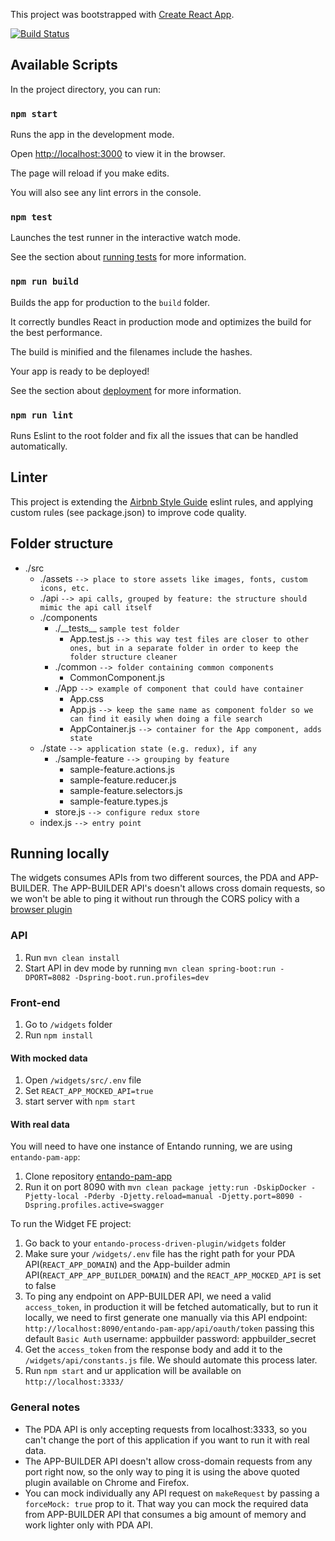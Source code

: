 This project was bootstrapped with [Create React App](https://github.com/facebook/create-react-app).

[![Build Status](https://jenkins.entandocloud.com/buildStatus/icon?job=pda-widgets-master)](https://jenkins.entandocloud.com/job/pda-widgets-master/)

## Available Scripts

In the project directory, you can run:

### `npm start`

Runs the app in the development mode.

Open [http://localhost:3000](http://localhost:3000) to view it in the browser.

The page will reload if you make edits.

You will also see any lint errors in the console.

### `npm test`

Launches the test runner in the interactive watch mode.

See the section about [running tests](https://facebook.github.io/create-react-app/docs/running-tests) for more information.

### `npm run build`

Builds the app for production to the `build` folder.

It correctly bundles React in production mode and optimizes the build for the best performance.

The build is minified and the filenames include the hashes.

Your app is ready to be deployed!

See the section about [deployment](https://facebook.github.io/create-react-app/docs/deployment) for more information.

### `npm run lint`

Runs Eslint to the root folder and fix all the issues that can be handled automatically.

## Linter

This project is extending the [Airbnb Style Guide](https://github.com/airbnb/javascript) eslint rules, and applying custom rules (see package.json) to improve code quality.

## Folder structure

- ./src
  - ./assets `--> place to store assets like images, fonts, custom icons, etc.`
  - ./api `--> api calls, grouped by feature: the structure should mimic the api call itself`
  - ./components
    - ./\_\_tests\_\_ `sample test folder`
      - App.test.js `--> this way test files are closer to other ones, but in a separate folder in order to keep the folder structure cleaner`
    - ./common `--> folder containing common components`
      - CommonComponent.js
    - ./App `--> example of component that could have container`
      - App.css
      - App.js `--> keep the same name as component folder so we can find it easily when doing a file search`
      - AppContainer.js `--> container for the App component, adds state`
  - ./state `--> application state (e.g. redux), if any`
    - ./sample-feature `--> grouping by feature`
      - sample-feature.actions.js
      - sample-feature.reducer.js
      - sample-feature.selectors.js
      - sample-feature.types.js
    - store.js `--> configure redux store`
  - index.js `--> entry point`

## Running locally

The widgets consumes APIs from two different sources, the PDA and APP-BUILDER. The APP-BUILDER API's doesn't allows cross domain requests, so we won't be able to ping it without run through the CORS policy with a [browser plugin](http://tiny.cc/0ysoiz)

### API

1. Run `mvn clean install`
2. Start API in dev mode by running `mvn clean spring-boot:run -DPORT=8082 -Dspring-boot.run.profiles=dev`

### Front-end

1. Go to `/widgets` folder
2. Run `npm install`

#### With mocked data

1. Open `/widgets/src/.env` file
2. Set `REACT_APP_MOCKED_API=true`
3. start server with `npm start`

#### With real data

You will need to have one instance of Entando running, we are using `entando-pam-app`:

1. Clone repository [entando-pam-app](https://github.com/entando/entando-pam-app)
2. Run it on port 8090 with `mvn clean package jetty:run -DskipDocker -Pjetty-local -Pderby -Djetty.reload=manual -Djetty.port=8090 -Dspring.profiles.active=swagger`

To run the Widget FE project:

1. Go back to your `entando-process-driven-plugin/widgets` folder
2. Make sure your `/widgets/.env` file has the right path for your PDA API(`REACT_APP_DOMAIN`) and the App-builder admin API(`REACT_APP_APP_BUILDER_DOMAIN`) and the `REACT_APP_MOCKED_API` is set to false
3. To ping any endpoint on APP-BUILDER API, we need a valid `access_token`, in production it will be fetched automatically, but to run it locally, we need to first generate one manually via this API endpoint: `http://localhost:8090/entando-pam-app/api/oauth/token` passing this default `Basic Auth`
   username: appbuilder
   password: appbuilder_secret
4. Get the `access_token` from the response body and add it to the `/widgets/api/constants.js` file. We should automate this process later.
5. Run `npm start` and ur application will be available on `http://localhost:3333/`

### General notes

- The PDA API is only accepting requests from localhost:3333, so you can't change the port of this application if you want to run it with real data.
- The APP-BUILDER API doesn't allow cross-domain requests from any port right now, so the only way to ping it is using the above quoted plugin available on Chrome and Firefox.
- You can mock individually any API request on `makeRequest` by passing a `forceMock: true` prop to it. That way you can mock the required data from APP-BUILDER API that consumes a big amount of memory and work lighter only with PDA API.
